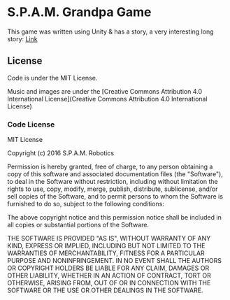 # S.P.A.M. Grandpa Game 
This game was written using Unity & has a story, a very interesting long story: [Link](http://mahdihusse.in/blog/grandpa-game)

## License
Code is under the MIT License.

Music and images are under the [Creative Commons Attribution 4.0 International License](Creative Commons Attribution 4.0 International License)

### Code License
MIT License

Copyright (c) 2016 S.P.A.M. Robotics

Permission is hereby granted, free of charge, to any person obtaining a copy
of this software and associated documentation files (the "Software"), to deal
in the Software without restriction, including without limitation the rights
to use, copy, modify, merge, publish, distribute, sublicense, and/or sell
copies of the Software, and to permit persons to whom the Software is
furnished to do so, subject to the following conditions:

The above copyright notice and this permission notice shall be included in all
copies or substantial portions of the Software.

THE SOFTWARE IS PROVIDED "AS IS", WITHOUT WARRANTY OF ANY KIND, EXPRESS OR
IMPLIED, INCLUDING BUT NOT LIMITED TO THE WARRANTIES OF MERCHANTABILITY,
FITNESS FOR A PARTICULAR PURPOSE AND NONINFRINGEMENT. IN NO EVENT SHALL THE
AUTHORS OR COPYRIGHT HOLDERS BE LIABLE FOR ANY CLAIM, DAMAGES OR OTHER
LIABILITY, WHETHER IN AN ACTION OF CONTRACT, TORT OR OTHERWISE, ARISING FROM,
OUT OF OR IN CONNECTION WITH THE SOFTWARE OR THE USE OR OTHER DEALINGS IN THE
SOFTWARE.

